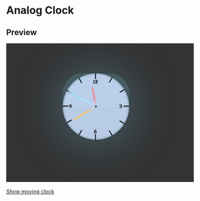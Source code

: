 # Analog Clock

## Preview
![Analog-clock](./analog-clock.jpeg)

[Show moving clock](https://reyot-analog-clock.onrender.com/)
